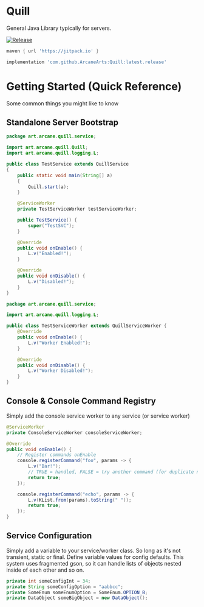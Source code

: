 # Quill
General Java Library typically for servers.

[![Release](https://jitpack.io/v/ArcaneArts/Quill.svg)](https://jitpack.io/#ArcaneArts/Quill)

```groovy
maven { url 'https://jitpack.io' }
```

```groovy
implementation 'com.github.ArcaneArts:Quill:latest.release'
```

# Getting Started (Quick Reference)

Some common things you might like to know

## Standalone Server Bootstrap

```java
package art.arcane.quill.service;

import art.arcane.quill.Quill;
import art.arcane.quill.logging.L;

public class TestService extends QuillService
{
    public static void main(String[] a)
    {
        Quill.start(a);
    }

    @ServiceWorker
    private TestServiceWorker testServiceWorker;

    public TestService() {
        super("TestSVC");
    }

    @Override
    public void onEnable() {
        L.v("Enabled!");
    }

    @Override
    public void onDisable() {
        L.v("Disabled!");
    }
}
```

```java
package art.arcane.quill.service;

import art.arcane.quill.logging.L;

public class TestServiceWorker extends QuillServiceWorker {
    @Override
    public void onEnable() {
        L.v("Worker Enabled!");
    }

    @Override
    public void onDisable() {
        L.v("Worker Disabled!");
    }
}
```

## Console & Console Command Registry

Simply add the console service worker to any service (or service worker)

```java
@ServiceWorker
private ConsoleServiceWorker consoleServiceWorker;

@Override
public void onEnable() {
    // Register commands onEnable
    console.registerCommand("foo", params -> {
        L.v("Bar!");
        // TRUE = handled, FALSE = try another command (for duplicate names)
        return true;
    });

    console.registerCommand("echo", params -> {
        L.v(KList.from(params).toString(" "));
        return true;
    });
}
```

## Service Configuration

Simply add a variable to your service/worker class. So long as it's not transient, static or final. Define variable values for config defaults. This system uses fragmented gson, so it can handle lists of objects nested inside of each other and so on.

```java
private int someConfigInt = 34;
private String someConfigOption = "aabbcc";
private SomeEnum someEnumOption = SomeEnum.OPTION_B;
private DataObject someBigObject = new DataObject();
```

